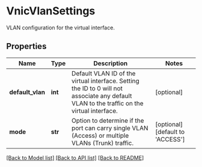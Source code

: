 # VnicVlanSettings

VLAN configuration for the virtual interface. 
## Properties
Name | Type | Description | Notes
------------ | ------------- | ------------- | -------------
**default_vlan** | **int** | Default VLAN ID of the virtual interface. Setting the ID to 0 will not associate any default VLAN to the traffic on the virtual interface.   | [optional] 
**mode** | **str** | Option to determine if the port can carry single VLAN (Access) or multiple VLANs (Trunk) traffic.    | [optional] [default to 'ACCESS']

[[Back to Model list]](../README.md#documentation-for-models) [[Back to API list]](../README.md#documentation-for-api-endpoints) [[Back to README]](../README.md)


